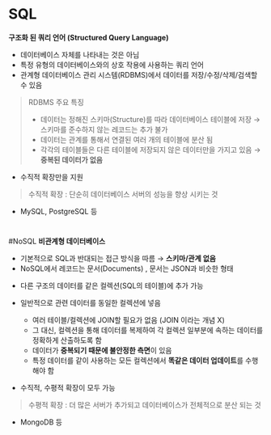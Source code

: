 # SQL 
**구조화 된 쿼리 언어 (Structured Query Language)**
- 데이터베이스 자체를 나타내는 것은 아님 
- 특정 유형의 데이터베이스와의 상호 작용에 사용하는 쿼리 언어
- 관계형 데이터베이스 관리 시스템(RDBMS)에서 데이터를 저장/수정/삭제/검색할 수 있음 
> RDBMS 주요 특징
>  - 데이터는 정해진 스키마(Structure)를 따라 데이터베이스 테이블에 저장 → 스키마를 준수하지 않는 레코드는 추가 불가 
>  - 데이터는 관계를 통해서 연결된 여러 개의 테이블에 분산 됨 
>  - 각각의 테이블들은 다른 테이블에 저장되지 않은 데이터만을 가지고 있음 → **중복된 데이터가 없음**
- 수직적 확장만을 지원 
> 수직적 확장 : 단순히 데이터베이스 서버의 성능을 향상 시키는 것 
- MySQL, PostgreSQL 등 

#

#NoSQL 
**비관계형 데이터베이스**
- 기본적으로 SQL과 반대되는 접근 방식을 따름 → **스키마/관계 없음** 
- NoSQL에서 레코드는 문서(Documents) , 문서는 JSON과 비슷한 형태
* 다른 구조의 데이터를 같은 컬렉션(SQL의 테이블)에 추가 가능 
* 일반적으로 관련 데이터를 동일한 컬렉션에 넣음 
  
    * 여러 테이블/컬렉션에 JOIN할 필요가 없음 (JOIN 이라는 개념 X) 
    * 그 대신, 컬렉션을 통해 데이터를 복제하여 각 컬렉션 일부분에 속하는 데이터를 정확하게 산출하도록 함 
    * 데이터가 **중복되기 때문에 불안정한 측면**이 있음 
    * 특정 데이터를 같이 사용하는 모든 컬렉션에서 **똑같은 데이터 업데이트**를 수행해야 함 
    
- 수직적, 수평적 확장이 모두 가능 
> 수평적 확장 : 더 많은 서버가 추가되고 데이터베이스가 전체적으로 분산 되는 것 
- MongoDB 등 

